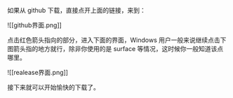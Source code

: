 如果从 github 下载，直接点开上面的链接，来到：

![[github界面.png]]

点击红色箭头指向的部分，进入下面的界面，Windows 用户一般来说继续点击下图箭头指的地方就行，除非你使用的是 surface 等情况，这时候你一般知道该点哪里。

![[realease界面.png]]

接下来就可以开始愉快的下载了。